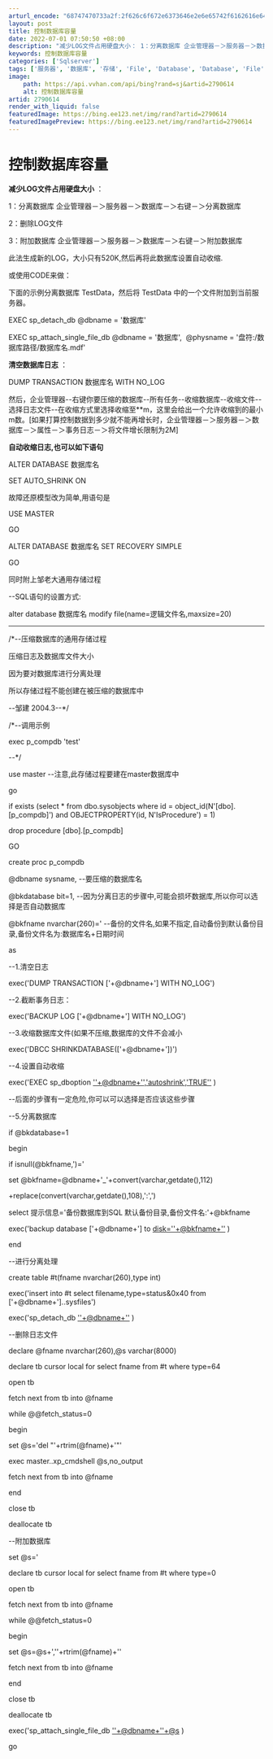 ```yaml
---
arturl_encode: "68747470733a2f:2f626c6f672e6373646e2e6e65742f6162616e646f6e736869:702f61727469636c652f64657461696c732f32373930363134"
layout: post
title: 控制数据库容量
date: 2022-07-01 07:50:50 +08:00
description: "减少LOG文件占用硬盘大小： 1：分离数据库 企业管理器－＞服务器－＞数据库"
keywords: 控制数据库容量
categories: ['Sqlserver']
tags: ['服务器', '数据库', '存储', 'File', 'Database', 'Database', 'File', 'Database']
image:
    path: https://api.vvhan.com/api/bing?rand=sj&artid=2790614
    alt: 控制数据库容量
artid: 2790614
render_with_liquid: false
featuredImage: https://bing.ee123.net/img/rand?artid=2790614
featuredImagePreview: https://bing.ee123.net/img/rand?artid=2790614
---
```


# 控制数据库容量

**减少LOG文件占用硬盘大小**
：

1：分离数据库 企业管理器－＞服务器－＞数据库－＞右键－＞分离数据库
  
2：删除LOG文件
  
3：附加数据库 企业管理器－＞服务器－＞数据库－＞右键－＞附加数据库
  
此法生成新的LOG，大小只有520K,然后再将此数据库设置自动收缩.

或使用CODE来做：

下面的示例分离数据库 TestData，然后将 TestData 中的一个文件附加到当前服务器。

EXEC sp\_detach\_db @dbname = '数据库'
  
EXEC sp\_attach\_single\_file\_db @dbname = '数据库',  @physname = '盘符:/数据库路径/数据库名.mdf'

**清空数据库日志**
：

DUMP TRANSACTION 数据库名 WITH NO\_LOG

然后，企业管理器--右键你要压缩的数据库--所有任务--收缩数据库--收缩文件--选择日志文件--在收缩方式里选择收缩至**m，这里会给出一个允许收缩到的最小m数。[如果打算控制数据到多少就不能再增长时，企业管理器－＞服务器－＞数据库－＞属性－＞事务日志－＞将文件增长限制为2M]

**自动收缩日志,也可以如下语句**

ALTER DATABASE 数据库名
  
SET AUTO\_SHRINK ON

故障还原模型改为简单,用语句是
  
USE MASTER
  
GO
  
ALTER DATABASE 数据库名 SET RECOVERY SIMPLE
  
GO

同时附上邹老大通用存储过程

--SQL语句的设置方式:
  
alter database 数据库名 modify file(name=逻辑文件名,maxsize=20)
  
-------------------------------------------------------------------------------------------
  
/*--压缩数据库的通用存储过程

压缩日志及数据库文件大小
  
因为要对数据库进行分离处理
  
所以存储过程不能创建在被压缩的数据库中

--邹建 2004.3--*/

/*--调用示例
  
exec p\_compdb 'test'
  
--*/

use master --注意,此存储过程要建在master数据库中
  
go

if exists (select * from dbo.sysobjects where id = object\_id(N'[dbo].[p\_compdb]') and OBJECTPROPERTY(id, N'IsProcedure') = 1)
  
drop procedure [dbo].[p\_compdb]
  
GO

create proc p\_compdb
  
@dbname sysname, --要压缩的数据库名
  
@bkdatabase bit=1, --因为分离日志的步骤中,可能会损坏数据库,所以你可以选择是否自动数据库
  
@bkfname nvarchar(260)=' --备份的文件名,如果不指定,自动备份到默认备份目录,备份文件名为:数据库名+日期时间
  
as
  
--1.清空日志
  
exec('DUMP TRANSACTION ['+@dbname+'] WITH NO\_LOG')

--2.截断事务日志：
  
exec('BACKUP LOG ['+@dbname+'] WITH NO\_LOG')

--3.收缩数据库文件(如果不压缩,数据库的文件不会减小
  
exec('DBCC SHRINKDATABASE(['+@dbname+'])')

--4.设置自动收缩
  
exec('EXEC sp\_dboption
[''+@dbname+'','autoshrink','TRUE''](mailto:'%20rel=)
)

--后面的步骤有一定危险,你可以可以选择是否应该这些步骤
  
--5.分离数据库
  
if @bkdatabase=1
  
begin
  
if isnull(@bkfname,')='
  
set @bkfname=@dbname+'\_'+convert(varchar,getdate(),112)
  
+replace(convert(varchar,getdate(),108),':',')
  
select 提示信息='备份数据库到SQL 默认备份目录,备份文件名:'+@bkfname
  
exec('backup database ['+@dbname+'] to
[disk=''+@bkfname+''](mailto:disk='%20rel=)
)
  
end

--进行分离处理
  
create table #t(fname nvarchar(260),type int)
  
exec('insert into #t select filename,type=status&0x40 from ['+@dbname+']..sysfiles')
  
exec('sp\_detach\_db
[''+@dbname+''](mailto:'%20rel=)
)

--删除日志文件
  
declare @fname nvarchar(260),@s varchar(8000)
  
declare tb cursor local for select fname from #t where type=64
  
open tb
  
fetch next from tb into @fname
  
while @@fetch\_status=0
  
begin
  
set @s='del "'+rtrim(@fname)+'"'
  
exec master..xp\_cmdshell @s,no\_output
  
fetch next from tb into @fname
  
end
  
close tb
  
deallocate tb

--附加数据库
  
set @s='
  
declare tb cursor local for select fname from #t where type=0
  
open tb
  
fetch next from tb into @fname
  
while @@fetch\_status=0
  
begin
  
set @s=@s+',''+rtrim(@fname)+''
  
fetch next from tb into @fname
  
end
  
close tb
  
deallocate tb
  
exec('sp\_attach\_single\_file\_db
[''+@dbname+''+@s](mailto:'%20rel=)
)
  
go